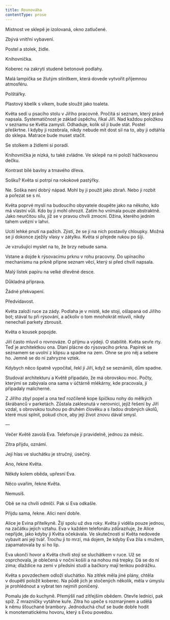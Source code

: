 ```yaml
---
title: Rovnováha
contentType: prose
---
```


<section>

Místnost ve sklepě je izolovaná, okno zatlučené.

Zbývá vnitřní vybavení.

Postel a stolek, židle.

Knihovnička.

Koberec na zakrytí studené betonové podlahy.

Malá lampička se žlutým stínítkem, která dovede vytvořit příjemnou atmosféru.

Polštářky.

Plastový kbelík s víkem, bude sloužit jako toaleta.

Květa sedí u psacího stolu v Jiřího pracovně. Pročítá si seznam, který právě napsala. Systematičnost je základ úspěchu, říkal Jiří. Nad každou položkou v seznamu se Květa zamyslí. Odhaduje, kolik sil ji bude stát. Postel přeškrtne. I kdyby ji rozebrala, nikdy nebude mít dost sil na to, aby ji odtáhla do sklepa. Matrace bude muset stačit.

Se stolkem a židlemi si poradí.

Knihovnička je nízká, tu také zvládne. Ve sklepě na ni položí háčkovanou dečku.

Kontrast bílé bavlny a tmavého dřeva.

Sošku? Květa si potrpí na rokokové pastýřky.

Ne. Soška není dobrý nápad. Mohl by ji použít jako zbraň. Nebo ji rozbít a pořezat se s ní.

Květa poprvé myslí na budoucího obyvatele doupěte jako na někoho, kdo má vlastní vůli. Kdo by ji mohl ohrozit. Zatím ho vnímala pouze abstraktně. Jako neurčitou sílu, jíž se v pravou chvíli zmocní. Džina, kterého jedním tahem uvězní v lahvi.

Ucítí lehké pnutí na pažích. Zjistí, že se jí na nich postavily chloupky. Možná se jí dokonce zježily vlasy v zátylku. Květa si přejede rukou po šíji.

Je vzrušující myslet na to, že brzy nebude sama.

Vstane a dojde k rýsovacímu prknu v rohu pracovny. Do upínacího mechanismu na prkně připne seznam věcí, který si před chvílí napsala.

Malý lístek papíru na velké dřevěné desce.

Důkladná příprava.

Žádné překvapení.

Předvídavost.

Květa založí ruce za zády. Podlaha je v místě, kde stojí, ošlapaná od Jiřího bot; stával tu při rýsování, a ačkoliv o tom mnohokrát mluvili, nikdy nenechali parkety zbrousit.

Květa o kousek popojde.

Jiří často mluvil o rovnováze. O příjmu a výdeji. O stabilitě. Květa sevře rty. Teď je architektkou ona. Dlaní plácne do rýsovacího prkna. Papírek se seznamem se uvolní z klipsu a spadne na zem. Ohne se pro něj a sebere ho. Jemně se do ní zahryzne vztek.

Kdybych něco špatně vypočítal, řekl jí Jiří, když se seznámili, dům spadne.

Studoval architekturu a Květě připadalo, že má obrovskou moc. Počty, kterými se zabývala ona sama v účtárně mlékárny, kde pracovala, jí připadaly malicherné.

Z Jiřího zbyl popel a ona teď rozčileně kope špičkou nohy do mělkých škrábanců v parketách. Zůstala zaklesnutá v nerovnici, jejíž řešení by Jiří vzdal, s obrovskou touhou po druhém člověku a s řadou drobných úkolů, které musí splnit, pokud chce, aby její život znovu dával smysl.

—

Večer Květě zavolá Eva. Telefonuje jí pravidelně, jednou za měsíc.

Zítra přijdu, oznámí.

Její hlas ve sluchátku je stručný, úsečný.

Ano, řekne Květa.

Někdy kolem oběda, upřesní Eva.

Něco uvařím, řekne Květa.

Nemusíš.

Obě se na chvíli odmlčí. Pak si Eva odkašle.

Přijdu sama, řekne. Alici není dobře.

Alice je Evina přítelkyně. Žijí spolu už dva roky. Květa ji viděla pouze jednou, na začátku jejich vztahu. Eva v každém telefonátu zdůrazňuje, že Alice nepřijde, jako kdyby ji Květa očekávala. Ve skutečnosti si Květa nedovede vybavit ani její tvář. Trochu ji to mrzí, má dojem, že kdyby Eva žila s mužem, zapamatovala by si ho líp.

Eva ukončí hovor a Květa chvíli stojí se sluchátkem v ruce. Už se osprchovala, je oblečená v noční košili a na nohou má trepky. Dá se do ní zima; dlaždice na zemi v předsíni studí a bačkory mají tenkou podrážku.

Květa s povzdechem odloží sluchátko. Na zítřek měla jiné plány, chtěla v doupěti položit koberec. Na půdě jich je stočených několik, měla v úmyslu je prohlédnout a vybrat ten nejmíň poničený.

Pomalu jde do kuchyně. Přemýšlí nad zítřejším obědem. Otevře lednici, pak spíž. Z mrazničky vytáhne kuře. Zítra ho upeče s rozmarýnem a udělá k němu šťouchané brambory. Jednoduchá chuť se bude dobře hodit k monotematickému hovoru, který s Evou povedou.

</section>
